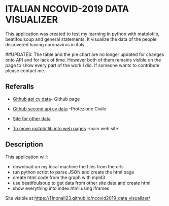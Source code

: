 # ITALIAN NCOVID-2019 DATA VISUALIZER

This application was created to test my learning in python with matplotlib, beatifoulsoup and general statements. It visualize the data of the people discovered having coronavirus in italy

##UPDATES:
The table and the pie chart are no longer updated for changes onto API and for lack of time. However both of them remains visible on the page to show every part of the work I did. If someone wants to contribute please contact me.

## Referalls

* [Github api cv data](https://github.com/ExpDev07/coronavirus-tracker-api)- Github page

* [Github second api cv data](https://github.com/pcm-dpc/COVID-19) -Protezione Civile 

* [Site for other data](https://lab24.ilsole24ore.com/coronavirus/)

* [To move matplotlib into web pages](https://mpld3.github.io/) -main web site

## Description

This application will:

* download on my local machine the files from the urls
* run python script to parse JSON and create the html page
* create html code from the graph with mpld3
* use beatifoulsoup to get data from other site data and create html
* show everything into index.html using iframes
    
    
Site visible at https://11nonali23.github.io/ncovid2019_data_visualizer/
